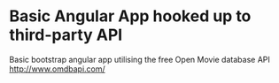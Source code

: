 # Basic Angular App hooked up to third-party API

Basic bootstrap angular app utilising the free Open Movie database API http://www.omdbapi.com/

